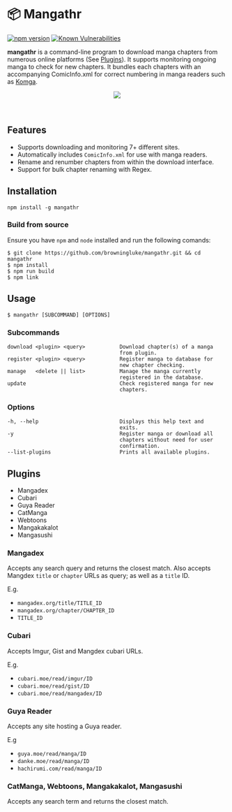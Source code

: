 # 📦 Mangathr

[![npm version](https://badge.fury.io/js/mangathr.svg)](https://badge.fury.io/js/mangathr)
[![Known Vulnerabilities](https://snyk.io/test/github/browningluke/mangathr/badge.svg)](https://snyk.io/test/github/browningluke/mangathr)

**mangathr** is a command-line program to download manga chapters from numerous online platforms (See [Plugins](#plugins)). It supports monitoring ongoing manga to check for new chapters. It bundles each chapters with an accompanying ComicInfo.xml for correct numbering in manga readers such as [Komga](https://github.com/gotson/komga).

<p align="center"><img src="https://raw.githubusercontent.com/browningluke/mangathr/master/.github/readme_images/demo.gif" /></p>

&nbsp;

## Features

- Supports downloading and monitoring 7+ different sites.
- Automatically includes `ComicInfo.xml` for use with manga readers.
- Rename and renumber chapters from within the download interface.
- Support for bulk chapter renaming with Regex.

## Installation
    npm install -g mangathr

### Build from source

Ensure you have `npm` and `node` installed and run the following comands:

    $ git clone https://github.com/browningluke/mangathr.git && cd mangathr
    $ npm install
    $ npm run build
    $ npm link


## Usage

    $ mangathr [SUBCOMMAND] [OPTIONS]



### Subcommands

    download <plugin> <query>           Download chapter(s) of a manga
                                        from plugin.
    register <plugin> <query>           Register manga to database for
                                        new chapter checking.
    manage   <delete || list>           Manage the manga currently
                                        registered in the database.
    update                              Check registered manga for new
                                        chapters.


### Options

    -h, --help                          Displays this help text and
                                        exits.
    -y                                  Register manga or download all
                                        chapters without need for user
                                        confirmation.
    --list-plugins                      Prints all available plugins.


## Plugins

- Mangadex
- Cubari
- Guya Reader
- CatManga
- Webtoons
- Mangakakalot
- Mangasushi


### Mangadex

Accepts any search query and returns the closest match. Also accepts Mangdex `title` or `chapter` URLs as query; as well as a `title` ID.

E.g.
- `mangadex.org/title/TITLE_ID`
- `mangadex.org/chapter/CHAPTER_ID`
- `TITLE_ID`

### Cubari

Accepts Imgur, Gist and Mangdex cubari URLs.

E.g.
- `cubari.moe/read/imgur/ID`
- `cubari.moe/read/gist/ID`
- `cubari.moe/read/mangadex/ID`

### Guya Reader

Accepts any site hosting a Guya reader.

E.g
- `guya.moe/read/manga/ID`
- `danke.moe/read/manga/ID`
- `hachirumi.com/read/manga/ID`

### CatManga, Webtoons, Mangakakalot, Mangasushi

Accepts any search term and returns the closest match.
